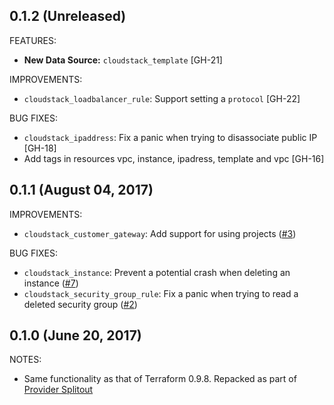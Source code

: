 ## 0.1.2 (Unreleased)

FEATURES:

* **New Data Source:** `cloudstack_template` [GH-21]

IMPROVEMENTS:

* `cloudstack_loadbalancer_rule`: Support setting a `protocol` [GH-22]

BUG FIXES:

* `cloudstack_ipaddress`: Fix a panic when trying to disassociate public IP [GH-18]
* Add tags in resources vpc, instance, ipadress, template and vpc [GH-16]

## 0.1.1 (August 04, 2017)

IMPROVEMENTS:

* `cloudstack_customer_gateway`: Add support for using projects ([#3](https://github.com/terraform-providers/terraform-provider-cloudstack/issues/3))

BUG FIXES:

* `cloudstack_instance`: Prevent a potential crash when deleting an instance ([#7](https://github.com/terraform-providers/terraform-provider-cloudstack/issues/7))
* `cloudstack_security_group_rule`: Fix a panic when trying to read a deleted security group ([#2](https://github.com/terraform-providers/terraform-provider-cloudstack/issues/2))

## 0.1.0 (June 20, 2017)

NOTES:

* Same functionality as that of Terraform 0.9.8. Repacked as part of [Provider Splitout](https://www.hashicorp.com/blog/upcoming-provider-changes-in-terraform-0-10/)
